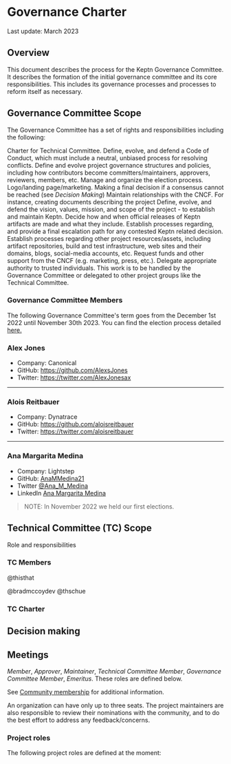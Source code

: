 # Governance Charter

 Last update: March 2023

 ## Overview

 This document describes the process for the Keptn Governance Committee.
 It describes the formation of the initial governance committee and its core responsibilities.
 This includes its governance processes and processes to reform itself as necessary.


 ## Governance Committee Scope


 The Governance Committee has a set of rights and responsibilities including the following:

 Charter for Technical Committee.
 Define, evolve, and defend a Code of Conduct, which must include a neutral, unbiased process for resolving conflicts.
 Define and evolve project governance structures and policies, including how contributors become committers/maintainers, approvers, reviewers, members, etc.
 Manage and organize the election process.
 Logo/landing page/marketing.
 Making a final decision if a consensus cannot be reached (see _Decision Making_)
 Maintain relationships with the CNCF. For instance, creating documents describing the project
 Define, evolve, and defend the vision, values, mission, and scope of the project - to establish and maintain Keptn.
 Decide how and when official releases of Keptn artifacts are made and what they include.
 Establish processes regarding, and provide a final escalation path for any contested Keptn related decision.
 Establish processes regarding other project resources/assets, including artifact repositories, build and test infrastructure, web sites and their domains, blogs, social-media accounts, etc.
 Request funds and other support from the CNCF (e.g. marketing, press, etc.).
 Delegate appropriate authority to trusted individuals.
 This work is to be handled by the Governance Committee or delegated to other project groups like the Technical Committee.


 ### Governance Committee Members

 The following Governance Committee's term goes from the December 1st 2022 until November 30th 2023.
 You can find the election process detailed [here.](https://github.com/keptn/community/blob/main/elections/2022/governance-committee-election.md)

 ### Alex Jones

 - Company: Canonical
 - GitHub: https://github.com/AlexsJones
 - Twitter: https://twitter.com/AlexJonesax

 ---

 ### Alois Reitbauer

 - Company: Dynatrace
 - GitHub: https://github.com/aloisreitbauer
 - Twitter: https://twitter.com/aloisreitbauer

 ---

 ### Ana Margarita Medina

 - Company: Lightstep
 - GitHub: [AnaMMedina21](https://github.com/AnaMMedina21)
 - Twitter [@Ana_M_Medina](https://twitter.com/Ana_M_Medina)
 - LinkedIn [Ana Margarita Medina](https://www.linkedin.com/in/anammedina/)

 
 > NOTE:
 > In November 2022 we held our first elections.

 ## Technical Committee (TC) Scope

 Role and responsibilities


 ### TC Members
 
 @thisthat
 
 @bradmccoydev 
@thschue 


 ### TC Charter



 ## Decision making



 ## Meetings
 _Member_,
 _Approver_,
 _Maintainer_,
 _Technical Committee Member_,
 _Governance Committee Member_,
 _Emeritus_.
 These roles are defined below.

 See [Community membership](./COMMUNITY_MEMBERSHIP.md) for additional information.





 An organization can have only up to three seats.
 The project maintainers are also responsible to review their nominations with the community,
 and to do the best effort to address any feedback/concerns.


 ### Project roles

 The following project roles are defined at the moment:
